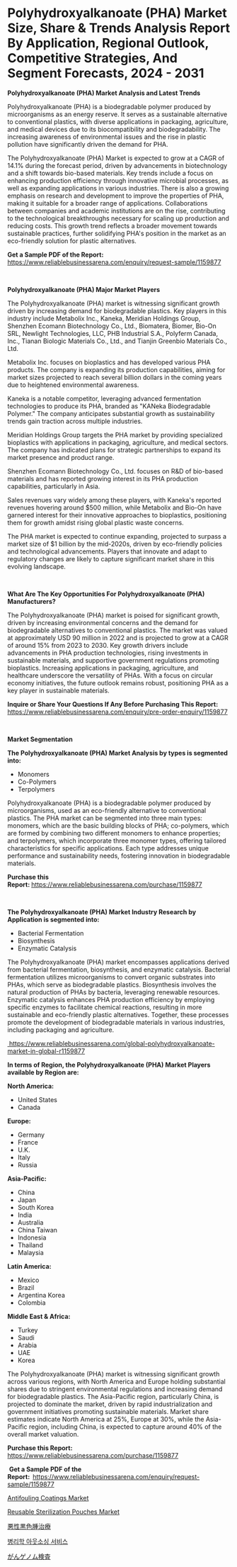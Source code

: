 <p><h1>Polyhydroxyalkanoate (PHA) Market Size, Share & Trends Analysis Report By Application, Regional Outlook, Competitive Strategies, And Segment Forecasts, 2024 - 2031</h1></p><p><strong>Polyhydroxyalkanoate (PHA) Market Analysis and Latest Trends</strong></p>
<p><p>Polyhydroxyalkanoate (PHA) is a biodegradable polymer produced by microorganisms as an energy reserve. It serves as a sustainable alternative to conventional plastics, with diverse applications in packaging, agriculture, and medical devices due to its biocompatibility and biodegradability. The increasing awareness of environmental issues and the rise in plastic pollution have significantly driven the demand for PHA.</p><p>The Polyhydroxyalkanoate (PHA) Market is expected to grow at a CAGR of 14.1% during the forecast period, driven by advancements in biotechnology and a shift towards bio-based materials. Key trends include a focus on enhancing production efficiency through innovative microbial processes, as well as expanding applications in various industries. There is also a growing emphasis on research and development to improve the properties of PHA, making it suitable for a broader range of applications. Collaborations between companies and academic institutions are on the rise, contributing to the technological breakthroughs necessary for scaling up production and reducing costs. This growth trend reflects a broader movement towards sustainable practices, further solidifying PHA's position in the market as an eco-friendly solution for plastic alternatives.</p></p>
<p><strong>Get a Sample PDF of the Report:&nbsp;</strong> <a href="https://www.reliablebusinessarena.com/enquiry/request-sample/1159877">https://www.reliablebusinessarena.com/enquiry/request-sample/1159877</a></p>
<p>&nbsp;</p>
<p><strong>Polyhydroxyalkanoate (PHA) Major Market Players</strong></p>
<p><p>The Polyhydroxyalkanoate (PHA) market is witnessing significant growth driven by increasing demand for biodegradable plastics. Key players in this industry include Metabolix Inc., Kaneka, Meridian Holdings Group, Shenzhen Ecomann Biotechnology Co., Ltd., Biomatera, Biomer, Bio-On SRL, Newlight Technologies, LLC, PHB Industrial S.A., Polyferm Canada, Inc., Tianan Biologic Materials Co., Ltd., and Tianjin Greenbio Materials Co., Ltd.</p><p>Metabolix Inc. focuses on bioplastics and has developed various PHA products. The company is expanding its production capabilities, aiming for market sizes projected to reach several billion dollars in the coming years due to heightened environmental awareness.</p><p>Kaneka is a notable competitor, leveraging advanced fermentation technologies to produce its PHA, branded as "KANeka Biodegradable Polymer." The company anticipates substantial growth as sustainability trends gain traction across multiple industries.</p><p>Meridian Holdings Group targets the PHA market by providing specialized bioplastics with applications in packaging, agriculture, and medical sectors. The company has indicated plans for strategic partnerships to expand its market presence and product range.</p><p>Shenzhen Ecomann Biotechnology Co., Ltd. focuses on R&D of bio-based materials and has reported growing interest in its PHA production capabilities, particularly in Asia.</p><p>Sales revenues vary widely among these players, with Kaneka's reported revenues hovering around $500 million, while Metabolix and Bio-On have garnered interest for their innovative approaches to bioplastics, positioning them for growth amidst rising global plastic waste concerns.</p><p>The PHA market is expected to continue expanding, projected to surpass a market size of $1 billion by the mid-2020s, driven by eco-friendly policies and technological advancements. Players that innovate and adapt to regulatory changes are likely to capture significant market share in this evolving landscape.</p></p>
<p>&nbsp;</p>
<p><strong>What Are The Key Opportunities For Polyhydroxyalkanoate (PHA) Manufacturers?</strong></p>
<p><p>The Polyhydroxyalkanoate (PHA) market is poised for significant growth, driven by increasing environmental concerns and the demand for biodegradable alternatives to conventional plastics. The market was valued at approximately USD 90 million in 2022 and is projected to grow at a CAGR of around 15% from 2023 to 2030. Key growth drivers include advancements in PHA production technologies, rising investments in sustainable materials, and supportive government regulations promoting bioplastics. Increasing applications in packaging, agriculture, and healthcare underscore the versatility of PHAs. With a focus on circular economy initiatives, the future outlook remains robust, positioning PHA as a key player in sustainable materials.</p></p>
<p><strong>Inquire or Share Your Questions If Any Before Purchasing This Report:</strong> <a href="https://www.reliablebusinessarena.com/enquiry/pre-order-enquiry/1159877">https://www.reliablebusinessarena.com/enquiry/pre-order-enquiry/1159877</a></p>
<p>&nbsp;</p>
<p><strong>Market Segmentation</strong></p>
<p><strong>The Polyhydroxyalkanoate (PHA) Market Analysis by types is segmented into:</strong></p>
<p><ul><li>Monomers</li><li>Co-Polymers</li><li>Terpolymers</li></ul></p>
<p><p>Polyhydroxyalkanoate (PHA) is a biodegradable polymer produced by microorganisms, used as an eco-friendly alternative to conventional plastics. The PHA market can be segmented into three main types: monomers, which are the basic building blocks of PHA; co-polymers, which are formed by combining two different monomers to enhance properties; and terpolymers, which incorporate three monomer types, offering tailored characteristics for specific applications. Each type addresses unique performance and sustainability needs, fostering innovation in biodegradable materials.</p></p>
<p><strong>Purchase this Report:&nbsp;</strong><a href="https://www.reliablebusinessarena.com/purchase/1159877">https://www.reliablebusinessarena.com/purchase/1159877</a></p>
<p>&nbsp;</p>
<p><strong>The Polyhydroxyalkanoate (PHA) Market Industry Research by Application is segmented into:</strong></p>
<p><ul><li>Bacterial Fermentation</li><li>Biosynthesis</li><li>Enzymatic Catalysis</li></ul></p>
<p><p>The Polyhydroxyalkanoate (PHA) market encompasses applications derived from bacterial fermentation, biosynthesis, and enzymatic catalysis. Bacterial fermentation utilizes microorganisms to convert organic substrates into PHAs, which serve as biodegradable plastics. Biosynthesis involves the natural production of PHAs by bacteria, leveraging renewable resources. Enzymatic catalysis enhances PHA production efficiency by employing specific enzymes to facilitate chemical reactions, resulting in more sustainable and eco-friendly plastic alternatives. Together, these processes promote the development of biodegradable materials in various industries, including packaging and agriculture.</p></p>
<p><a href="https://www.reliablebusinessarena.com/global-polyhydroxyalkanoate-market-in-global-r1159877">&nbsp;https://www.reliablebusinessarena.com/global-polyhydroxyalkanoate-market-in-global-r1159877</a></p>
<p><strong>In terms of Region, the Polyhydroxyalkanoate (PHA) Market Players available by Region are:</strong></p>
<p>
    <p> <strong> North America: </strong>
        <ul>
            <li>United States</li>
            <li>Canada</li>
        </ul>
        </p> 
    <p> <strong> Europe: </strong>
        <ul>
            <li>Germany</li>
            <li>France</li>
            <li>U.K.</li>
            <li>Italy</li>
            <li>Russia</li>
        </ul>
        </p> 
    <p> <strong> Asia-Pacific: </strong>
        <ul>
            <li>China</li>
            <li>Japan</li>
            <li>South Korea</li>
            <li>India</li>
            <li>Australia</li>
            <li>China Taiwan</li>
            <li>Indonesia</li>
            <li>Thailand</li>
            <li>Malaysia</li>
        </ul>
        </p> 
    <p> <strong> Latin America: </strong>
        <ul>
            <li>Mexico</li>
            <li>Brazil</li>
            <li>Argentina Korea</li>
            <li>Colombia</li>
        </ul>
        </p> 
    <p> <strong> Middle East & Africa: </strong>
        <ul>
            <li>Turkey</li>
            <li>Saudi</li>
            <li>Arabia</li>
            <li>UAE</li>
            <li>Korea</li>
        </ul>
    </p>
    </p>
<p><p>The Polyhydroxyalkanoate (PHA) market is witnessing significant growth across various regions, with North America and Europe holding substantial shares due to stringent environmental regulations and increasing demand for biodegradable plastics. The Asia-Pacific region, particularly China, is projected to dominate the market, driven by rapid industrialization and government initiatives promoting sustainable materials. Market share estimates indicate North America at 25%, Europe at 30%, while the Asia-Pacific region, including China, is expected to capture around 40% of the overall market valuation.</p></p>
<p><strong>Purchase this Report: </strong><a href="https://www.reliablebusinessarena.com/purchase/1159877">https://www.reliablebusinessarena.com/purchase/1159877</a></p>
<p>&nbsp;<strong>Get a Sample PDF of the Report:&nbsp;&nbsp;</strong><a href="https://www.reliablebusinessarena.com/enquiry/request-sample/1159877">https://www.reliablebusinessarena.com/enquiry/request-sample/1159877</a></p>
<p><strong></strong></p>
<p><p><a href="https://www.linkedin.com/pulse/antifouling-coatings-market-forecasts-trends-impact-analysis-mtabc?trackingId=d%2B%2Br4XmoSiuY1Mz%2F2ZvCbQ%3D%3D">Antifouling Coatings Market</a></p><p><a href="https://issuu.com/reportprime-2/docs/reusable-sterilization-pouches-mark_64698e0f49d900">Reusable Sterilization Pouches Market</a></p><p><a href="https://medium.com/@jeraldhackett/malignant-melanoma-treatment-market-%E3%81%AF-%E3%82%B3%E3%82%B9%E3%83%88%E7%AE%A1%E7%90%86%E3%81%A8%E5%8A%B9%E7%8E%87%E5%90%91%E4%B8%8A%E3%82%92%E5%84%AA%E5%85%88%E3%81%97%E3%81%BE%E3%81%99-%E3%81%95%E3%82%89%E3%81%AB-%E5%A0%B1%E5%91%8A%E6%9B%B8%E3%81%AF%E5%B8%82%E5%A0%B4%E3%81%AE%E9%9C%80%E8%A6%81%E9%9D%A2%E3%81%A8%E4%BE%9B%E7%B5%A6%E9%9D%A2%E3%81%AE%E4%B8%A1%E6%96%B9%E3%82%92%E3%82%AB%E3%83%90%E3%83%BC%E3%81%97%E3%81%A6%E3%81%84%E3%81%BE%E3%81%99-malignant-474991044895">悪性黒色腫治療</a></p><p><a href="https://medium.com/@brendanmata77/%EC%84%B8%EA%B3%84-pathology-outsourcing-services-market-%EC%9D%80-2024%EC%97%90%EC%84%9C-2031%EB%A1%9C-%EC%97%B0%ED%8F%89%EA%B7%A0-%EC%A6%9D%EA%B0%80%EC%9C%A8%EC%9D%84-%EB%B3%B4%EC%9D%BC-%EA%B2%83%EC%9C%BC%EB%A1%9C-%EC%98%88%EC%83%81%EB%90%A9%EB%8B%88%EB%8B%A4-189e374d943c">병리학 아웃소싱 서비스</a></p><p><a href="https://medium.com/@jeraldhackett/cancer-genomic-testing-market-%E3%81%AE%E3%82%B0%E3%83%AD%E3%83%BC%E3%83%90%E3%83%AB%E5%B8%82%E5%A0%B4%E6%A6%82%E8%A6%81%E3%81%AF-%E4%B8%96%E7%95%8C%E3%81%8A%E3%82%88%E3%81%B3%E4%B8%BB%E8%A6%81%E5%B8%82%E5%A0%B4%E3%81%AB%E3%81%8A%E3%81%91%E3%82%8B%E6%A5%AD%E7%95%8C%E3%81%AB%E5%BD%B1%E9%9F%BF%E3%82%92%E4%B8%8E%E3%81%88%E3%82%8B%E4%B8%BB%E8%A6%81%E3%81%AA%E3%83%88%E3%83%AC%E3%83%B3%E3%83%89%E3%81%AB%E3%81%A4%E3%81%84%E3%81%A6-%E7%8B%AC%E8%87%AA%E3%81%AE%E8%A6%96%E7%82%B9%E3%82%92%E6%8F%90%E4%BE%9B%E3%81%97%E3%81%BE%E3%81%99-76a75460ab02">がんゲノム検査</a></p></p>
